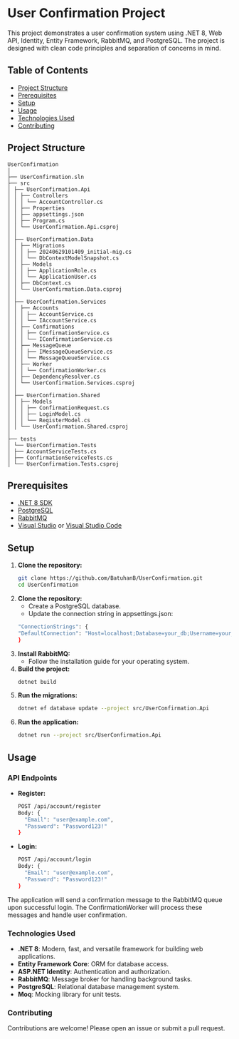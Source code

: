 # User Confirmation Project

This project demonstrates a user confirmation system using .NET 8, Web API, Identity, Entity Framework, RabbitMQ, and PostgreSQL. The project is designed with clean code principles and separation of concerns in mind.

## Table of Contents

- [Project Structure](#project-structure)
- [Prerequisites](#prerequisites)
- [Setup](#setup)
- [Usage](#usage)
- [Technologies Used](#technologies-used)
- [Contributing](#contributing)

## Project Structure
    UserConfirmation
    │
    ├── UserConfirmation.sln
    ├── src
    │ ├── UserConfirmation.Api
    │ │ ├── Controllers
    │ │ │ └── AccountController.cs
    │ │ ├── Properties
    │ │ ├── appsettings.json
    │ │ ├── Program.cs
    │ │ └── UserConfirmation.Api.csproj
    │ │
    │ ├── UserConfirmation.Data
    │ │ ├── Migrations
    │ │ │ ├── 20240629101409_initial-mig.cs
    │ │ │ └── DbContextModelSnapshot.cs
    │ │ ├── Models
    │ │ │ ├── ApplicationRole.cs
    │ │ │ └── ApplicationUser.cs
    │ │ ├── DbContext.cs
    │ │ └── UserConfirmation.Data.csproj
    │ │
    │ ├── UserConfirmation.Services
    │ │ ├── Accounts
    │ │ │ ├── AccountService.cs
    │ │ │ └── IAccountService.cs
    │ │ ├── Confirmations
    │ │ │ ├── ConfirmationService.cs
    │ │ │ └── IConfirmationService.cs
    │ │ ├── MessageQueue
    │ │ │ ├── IMessageQueueService.cs
    │ │ │ └── MessageQueueService.cs
    │ │ ├── Worker
    │ │ │ └── ConfirmationWorker.cs
    │ │ ├── DependencyResolver.cs
    │ │ └── UserConfirmation.Services.csproj
    │ │
    │ ├── UserConfirmation.Shared
    │ │ ├── Models
    │ │ │ ├── ConfirmationRequest.cs
    │ │ │ ├── LoginModel.cs
    │ │ │ └── RegisterModel.cs
    │ │ └── UserConfirmation.Shared.csproj
    │
    ├── tests
    │ └── UserConfirmation.Tests
    │ ├── AccountServiceTests.cs
    │ ├── ConfirmationServiceTests.cs
    │ └── UserConfirmation.Tests.csproj
## Prerequisites

- [.NET 8 SDK](https://dotnet.microsoft.com/download/dotnet/8.0)
- [PostgreSQL](https://www.postgresql.org/download/)
- [RabbitMQ](https://www.rabbitmq.com/download.html)
- [Visual Studio](https://visualstudio.microsoft.com/) or [Visual Studio Code](https://code.visualstudio.com/)

## Setup

1. **Clone the repository:**
   ```sh
   git clone https://github.com/BatuhanB/UserConfirmation.git
   cd UserConfirmation
2. **Clone the repository:**
    - Create a PostgreSQL database.
    - Update the connection string in appsettings.json:
    ```sh
    "ConnectionStrings": {
    "DefaultConnection": "Host=localhost;Database=your_db;Username=your_user;Password=your_password"
    }
3. **Install RabbitMQ:**
    - Follow the installation guide for your operating system.
4. **Build the project:**
    ```sh
    dotnet build
5. **Run the migrations:**
    ```sh
    dotnet ef database update --project src/UserConfirmation.Api
6. **Run the application:**
    ```sh
    dotnet run --project src/UserConfirmation.Api
## Usage

### **API Endpoints**

- **Register:**
    ```sh
    POST /api/account/register
    Body: {
      "Email": "user@example.com",
      "Password": "Password123!"
    }
- **Login:**
    ```sh
    POST /api/account/login
    Body: {
      "Email": "user@example.com",
      "Password": "Password123!"
    }
The application will send a confirmation message to the RabbitMQ queue upon successful login. The ConfirmationWorker will process these messages and handle user confirmation.

### **Technologies Used**

- **.NET 8**: Modern, fast, and versatile framework for building web applications.
- **Entity Framework Core**: ORM for database access.
- **ASP.NET Identity**: Authentication and authorization.
- **RabbitMQ**: Message broker for handling background tasks.
- **PostgreSQL**: Relational database management system.
- **Moq**: Mocking library for unit tests.

### **Contributing**
Contributions are welcome! Please open an issue or submit a pull request.